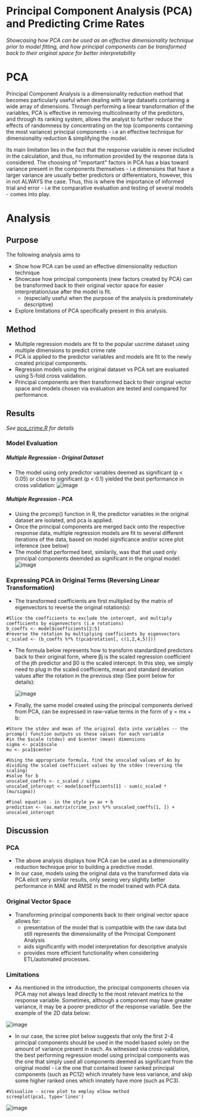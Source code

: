 # Principal Component Analysis (PCA) and Predicting Crime Rates
*Showcasing how PCA can be used as an effective dimensionality technique prior to model fitting, and how principal components can be transformed back to their original space for better interpretability*

# PCA
Principal Component Analysis is a dimensionality reduction method that becomes particularly useful when dealing with large datasets containing a wide array of dimensions. Through performing a linear transformation of the variables, PCA is effective in removing multicolinearity of the predictors, and through its ranking system, allows the analyst to further reduce the effects of randomness by concentrating on the top (components containing the most variance) principal components - i.e an effective technique for dimensionality reduction & simplifying the model. 

Its main limitation lies in the fact that the response variable is never included in the calculation, and thus, no information provided by the response data is considered. The choosing of "important" factors in PCA has a bias toward variance present in the components themselves - i.e dimensions that have a larger variance are usually better predictors or differentiators, however, this in not ALWAYS the case. Thus, this is where the importance of informed trial and error - i.e the comparative evaluation and testing of several models - comes into play.

# Analysis
## Purpose 
The following analysis aims to 
- Show how PCA can be used an effective dimensionality reduction technique
- Showcase how principal components (new factors created by PCA) can be transformed back to their original vector space for easier interpretation/use after the model is fit.
    - (especially useful when the purpose of the analysis is predominately descriptive)
-  Explore limitations of PCA specifically present in this analysis.

## Method 
- Multiple regression models are fit to the popular uscrime dataset using multiple dimensions to predict crime rate
- PCA is applied to the predictor variables and models are fit to the newly created pricipal components.
- Regression models using the original dataset vs PCA set are evaluated using 5-fold cross validation.
- Principal components are then transformed back to their original vector space and models chosen via evaluation are tested and compared for performance.

## Results
*See [pca_crime.R](https://github.com/a-memme/predicting_crime_pca/blob/main/pca_crime.R) for details*

### Model Evaluation 
##### Multiple Regression - Original Dataset
- The model using only predictor variables deemed as significant (p < 0.05) or close to significant (p < 0.1) yielded the best performance in cross validation:
![image](https://github.com/a-memme/predicting_crime_pca/assets/79600550/c74b4b29-179f-4c13-a782-51cf7512791b)

##### Multiple Regression - PCA 
- Using the prcomp() function in R, the predictor variables in the original dataset are isolated, and pca is applied.
- Once the principal components are merged back onto the respective response data, multiple regression models are fit to several different iterations of the data, based on model significance and/or scree plot inference (see below)
- The model that performed best, similarily, was that that used only principal components deemded as significant in the original model:
![image](https://github.com/a-memme/predicting_crime_pca/assets/79600550/dd9ff38f-d09b-472c-993f-2563ccb7951d)

### Expressing PCA in Original Terms (Reversing Linear Transformation)
- The transformed coefficients are first multiplied by the matrix of eigenvectors to reverse the original rotation(s):
```
#Slice the coefficients to exclude the intercept, and multiply coefficients by eigenvectors (i.e rotations)
b_coeffs <- model$coefficients[2:5]
#reverse the rotation by multiplying coefficients by eigenvectors
c_scaled <- (b_coeffs %*% t(pca$rotation[, c(1,2,4,5)]))
```
- The formula below represents how to transform standardized predictors back to their original form, where βj is the scaled regression coefficient of the jth predictor and β0 is the scaled intercept. In this step, we simply need to plug in the scaled coefficients, mean and standard deviation values after the rotation in the previous step (See point below for details):

  ![image](https://github.com/a-memme/predicting_crime_pca/assets/79600550/0de86e68-be2f-4708-a0a6-a0cdb6d30416)
  
- Finally, the same model created using the principal components derived from PCA, can be expressed in raw-value terms in the form of y = mx + b:
```
#Store the stdev and mean of the original data into variables -- the prcomp() function outputs us these values for each variable
#in the $scale (stdev) and $center (mean) dimensions
sigma <- pca1$scale
mu <- pca1$center

#Using the appropriate formula, find the unscaled values of An by dividing the scaled coefficient values by the stdev (reversing the scaling)
#solve for b
unscaled_coeffs <- c_scaled / sigma
unscaled_intercept <- model$coefficients[1] - sum(c_scaled * (mu/sigma))

#Final equation - in the style y= ax + b
prediction <- (as.matrix(crime_ivs) %*% unscaled_coeffs[1, ]) + unscaled_intercept
```
## Discussion
### PCA
- The above analysis displays how PCA can be used as a dimensionality reduction technique prior to building a predictive model.
- In our case, models using the original data vs the transformed data via PCA elicit very similar results, only seeing very slightly better performance in MAE and RMSE in the model trained with PCA data.

### Original Vector Space 
- Transforming principal components back to their original vector space allows for:
    - presentation of the model that is compatible with the raw data but still represents the dimensionality of the Principal Component Analysis
    - aids significantly with model interpretation for descriptive analysis
    - provides more efficient functionality when considering ETL/automated processes.

### Limitations 
- As mentioned in the introduction, the principal components chosen via PCA may not always lead directly to the most relevant metrics to the response variable. Sometimes, although a component may have greater variance, it may be a poorer predictor of the response variable. See the example of the 2D data below:

![image](https://github.com/a-memme/predicting_crime_pca/assets/79600550/170b9cd3-68ae-468c-85a4-3af8adfdcbb0)

- In our case, the scree plot below suggests that only the first 2-4 principal components should be used in the model based solely on the amount of variance present in each. As witnessed via cross-validation, the best performing regression model using principal components was the one that simply used all components deemed as significant from the original model - i.e the one that contained lower ranked principal components (such as PC12) which innately have less variance, and skip some higher ranked ones which innately have more (such as PC3).
```
#Visualize - scree plot to employ elbow method
screeplot(pca1, type='lines')
```
![image](https://github.com/a-memme/predicting_crime_pca/assets/79600550/dd5e0a25-a20a-460b-8512-2ecd6bef2652)

